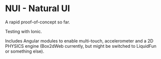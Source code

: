 NUI - Natural UI
================

A rapid proof-of-concept so far.

Testing with Ionic. 

Includes Angular modules to enable multi-touch, accelerometer and a 2D PHYSICS engine (Box2dWeb currently, but might be switched to LiquidFun or something else).
